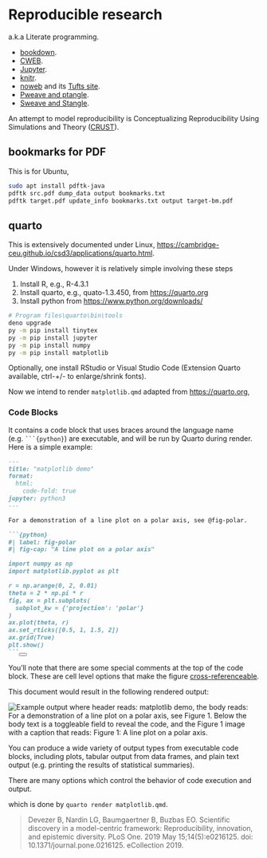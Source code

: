 # Reproducible research

a.k.a Literate programming.

* [bookdown](https://github.com/rstudio/bookdown).
* [CWEB](https://www-cs-faculty.stanford.edu/~knuth/cweb.html).
* [Jupyter](https://jupyter.org/).
* [knitr](https://yihui.org/knitr/).
* [noweb](https://github.com/nrnrnr/noweb) and its [Tufts site](https://www.cs.tufts.edu/~nr/noweb/).
* [Pweave and ptangle](http://mpastell.com/pweave/).
* [Sweave and Stangle](https://www.rdocumentation.org/packages/utils/versions/3.6.0/topics/Sweave).

An attempt to model reproducibility is Conceptualizing Reproducibility Using Simulations and Theory ([CRUST](https://github.com/gnardin/CRUST)).

## bookmarks for PDF

This is for Ubuntu,

```bash
sudo apt install pdftk-java
pdftk src.pdf dump_data output bookmarks.txt
pdftk target.pdf update_info bookmarks.txt output target-bm.pdf
```

## quarto

This is extensively documented under Linux, <https://cambridge-ceu.github.io/csd3/applications/quarto.html>.

Under Windows, however it is relatively simple involving these steps

1. Install R, e.g., R-4.3.1
2. Install quarto, e.g., quato-1.3.450, from <https://quarto.org>
3. Install python from <https://www.python.org/downloads/>

```bash
# Program files\quarto\bin\tools
deno upgrade
py -m pip install tinytex
py -m pip install jupyter
py -m pip install numpy
py -m pip install matplotlib
```
Optionally, one install RStudio or Visual Studio Code (Extension Quarto available, ctrl-+/- to enlarge/shrink fonts).

Now we intend to render `matplotlib.qmd` adapted from <https://quarto.org>,

<section id="matplotlib.qmd" class="level5">
<h3 class="anchored" data-anchor-id="code-blocks">Code Blocks</h3>
<p>It contains a code block that uses braces around the language name (e.g.&nbsp;<code>```{python}</code>) are executable, and will be run by Quarto during render. Here is a simple example:</p>
<div class="sourceCode" id="cb1"><pre class="sourceCode markdown code-with-copy"><code class="sourceCode markdown"><span id="cb1-1"><a href="#cb1-1" aria-hidden="true" tabindex="-1"></a><span class="co">---</span></span>
<span id="cb1-2"><a href="#cb1-2" aria-hidden="true" tabindex="-1"></a><span class="an">title:</span><span class="co"> "matplotlib demo"</span></span>
<span id="cb1-3"><a href="#cb1-3" aria-hidden="true" tabindex="-1"></a><span class="an">format:</span></span>
<span id="cb1-4"><a href="#cb1-4" aria-hidden="true" tabindex="-1"></a><span class="co">  html:</span></span>
<span id="cb1-5"><a href="#cb1-5" aria-hidden="true" tabindex="-1"></a><span class="co">    code-fold: true</span></span>
<span id="cb1-6"><a href="#cb1-6" aria-hidden="true" tabindex="-1"></a><span class="an">jupyter:</span><span class="co"> python3</span></span>
<span id="cb1-7"><a href="#cb1-7" aria-hidden="true" tabindex="-1"></a><span class="co">---</span></span>
<span id="cb1-8"><a href="#cb1-8" aria-hidden="true" tabindex="-1"></a></span>
<span id="cb1-9"><a href="#cb1-9" aria-hidden="true" tabindex="-1"></a>For a demonstration of a line plot on a polar axis, see @fig-polar.</span>
<span id="cb1-10"><a href="#cb1-10" aria-hidden="true" tabindex="-1"></a></span>
<span id="cb1-11"><a href="#cb1-11" aria-hidden="true" tabindex="-1"></a><span class="in">```{python}</span></span>
<span id="cb1-12"><a href="#cb1-12" aria-hidden="true" tabindex="-1"></a><span class="in">#| label: fig-polar</span></span>
<span id="cb1-13"><a href="#cb1-13" aria-hidden="true" tabindex="-1"></a><span class="in">#| fig-cap: "A line plot on a polar axis"</span></span>
<span id="cb1-14"><a href="#cb1-14" aria-hidden="true" tabindex="-1"></a></span>
<span id="cb1-15"><a href="#cb1-15" aria-hidden="true" tabindex="-1"></a><span class="in">import numpy as np</span></span>
<span id="cb1-16"><a href="#cb1-16" aria-hidden="true" tabindex="-1"></a><span class="in">import matplotlib.pyplot as plt</span></span>
<span id="cb1-17"><a href="#cb1-17" aria-hidden="true" tabindex="-1"></a></span>
<span id="cb1-18"><a href="#cb1-18" aria-hidden="true" tabindex="-1"></a><span class="in">r = np.arange(0, 2, 0.01)</span></span>
<span id="cb1-19"><a href="#cb1-19" aria-hidden="true" tabindex="-1"></a><span class="in">theta = 2 * np.pi * r</span></span>
<span id="cb1-20"><a href="#cb1-20" aria-hidden="true" tabindex="-1"></a><span class="in">fig, ax = plt.subplots(</span></span>
<span id="cb1-21"><a href="#cb1-21" aria-hidden="true" tabindex="-1"></a><span class="in">  subplot_kw = {'projection': 'polar'} </span></span>
<span id="cb1-22"><a href="#cb1-22" aria-hidden="true" tabindex="-1"></a><span class="in">)</span></span>
<span id="cb1-23"><a href="#cb1-23" aria-hidden="true" tabindex="-1"></a><span class="in">ax.plot(theta, r)</span></span>
<span id="cb1-24"><a href="#cb1-24" aria-hidden="true" tabindex="-1"></a><span class="in">ax.set_rticks([0.5, 1, 1.5, 2])</span></span>
<span id="cb1-25"><a href="#cb1-25" aria-hidden="true" tabindex="-1"></a><span class="in">ax.grid(True)</span></span>
<span id="cb1-26"><a href="#cb1-26" aria-hidden="true" tabindex="-1"></a><span class="in">plt.show()</span></span>
<span id="cb1-27"><a href="#cb1-27" aria-hidden="true" tabindex="-1"></a><span class="in">```</span></span></code><button title="Copy to Clipboard" class="code-copy-button"><i class="bi"></i></button></pre></div>
<p>You’ll note that there are some special comments at the top of the code block. These are cell level options that make the figure <a href='/docs/authoring/cross-references'>cross-referenceable</a>.</p>
<p>This document would result in the following rendered output:</p>
<p><img src="../../images/hello-jupyter.png" class="border img-fluid" alt="Example output where header reads: matplotlib demo, the body reads: For a demonstration of a line plot on a polar axis, see Figure 1. Below the body text is a toggleable field to reveal the code, and the Figure 1 image with a caption that reads: Figure 1: A line plot on a polar axis."></p>
<p>You can produce a wide variety of output types from executable code blocks, including plots, tabular output from data frames, and plain text output (e.g.&nbsp;printing the results of statistical summaries).</p>
<p>There are many options which control the behavior of code execution and output.</p>
</section>

which is done by `quarto render matplotlib.qmd`.

> Devezer B, Nardin LG, Baumgaertner B, Buzbas EO. Scientific discovery in a model-centric framework: Reproducibility, innovation, and epistemic diversity. PLoS One. 2019 May 15;14(5):e0216125. doi: 10.1371/journal.pone.0216125. eCollection 2019.
